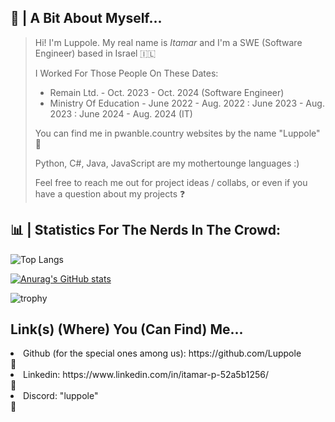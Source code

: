 ## 👨 | A Bit About Myself... 

> Hi! I'm Luppole. My real name is *Itamar* and I'm a SWE (Software Engineer) based in Israel 🇮🇱
>
> I Worked For Those People On These Dates:
> - Remain Ltd. - Oct. 2023 - Oct. 2024 (Software Engineer)
> - Ministry Of Education - June 2022 - Aug. 2022 : June 2023 - Aug. 2023 : June 2024 - Aug. 2024 (IT)
> 
> You can find me in pwanble.country websites by the name "Luppole" 🔎
> 
> Python, C#, Java, JavaScript are my mothertounge languages :)
> 
> Feel free to reach me out for project ideas / collabs, or even if you have a question about my projects ❓

## 📊 | Statistics For The Nerds In The Crowd:

![Top Langs](https://github-readme-stats.vercel.app/api/top-langs/?username=luppole&size_weight=0.15&count_weight=0.20&hide=shaderlab,hlsl,cpp,gap&langs_count=8&layout=compact&theme=ayu-mirage)

[![Anurag's GitHub stats](https://github-readme-stats.vercel.app/api?username=luppole&hide=contribs,prs&theme=ayu-mirage)](https://github.com/anuraghazra/github-readme-stats)


![trophy](https://github-profile-trophy.vercel.app/?username=Luppole&theme=onedark)

## **Link(s) (Where) You (Can Find) Me...**
<li> Github (for the special ones among us): https://github.com/Luppole </li> 🔗
<li> Linkedin: https://www.linkedin.com/in/itamar-p-52a5b1256/ </li> 🔗
<li> Discord: "luppole" </li> 🔗
